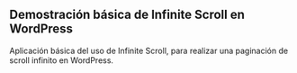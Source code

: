 ## Demostración básica de Infinite Scroll en WordPress

Aplicación básica del uso de Infinite Scroll, para realizar una paginación de scroll infinito en WordPress.